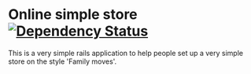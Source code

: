 Online simple store [![Dependency Status](https://gemnasium.com/hugocorbucci/Lojinha-Online.svg)](https://gemnasium.com/hugocorbucci/Lojinha-Online)
===================

This is a very simple rails application to help people set up a very simple store on the style 'Family moves'.
